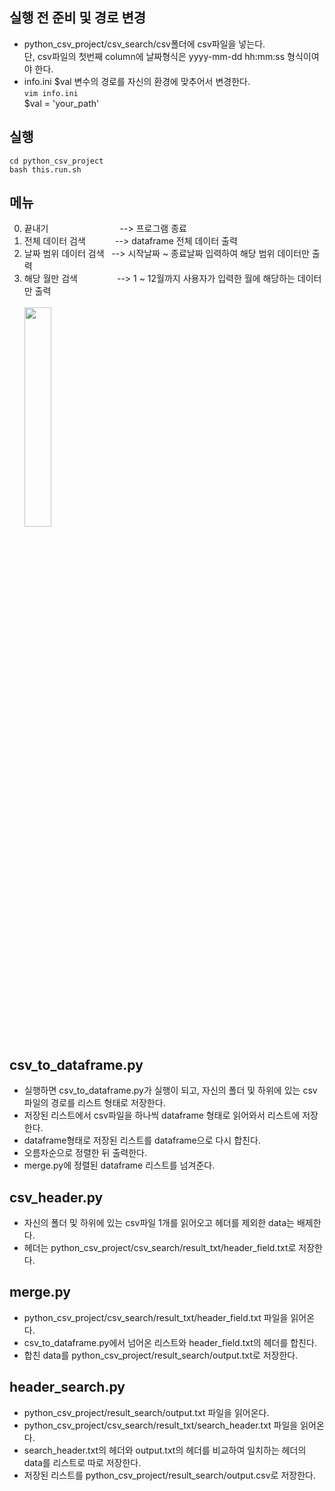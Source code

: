 
## 실행 전 준비 및 경로 변경
  - python_csv_project/csv_search/csv폴더에 csv파일을 넣는다.<br> 
    단, csv파일의 첫번째 column에 날짜형식은 yyyy-mm-dd hh:mm:ss 형식이여야 한다.
  - info.ini $val 변수의 경로를 자신의 환경에 맞추어서 변경한다.<br>
    ```vim info.ini```<br>
    $val = 'your_path'


## 실행
  ```cd python_csv_project```<br>
  ```bash this.run.sh```    

  
## 메뉴
  0.  끝내기&nbsp;&nbsp;&nbsp;&nbsp;&nbsp;&nbsp;&nbsp;&nbsp;&nbsp;&nbsp;&nbsp;&nbsp;&nbsp;&nbsp;&nbsp;&nbsp;&nbsp;&nbsp;&nbsp;&nbsp;&nbsp;&nbsp;&nbsp;&nbsp;&nbsp;&nbsp;&nbsp;&nbsp; --> 프로그램 종료
  1.  전체 데이터 검색&nbsp;&nbsp;&nbsp;&nbsp;&nbsp;&nbsp;&nbsp;&nbsp;&nbsp;&nbsp;&nbsp; --> dataframe 전체 데이터 출력
  2.  날짜 범위 데이터 검색&nbsp;&nbsp; --> 시작날짜 ~ 종료날짜 입력하여 해당 범위 데이터만 출력
  3.  해당 월만 검색&nbsp;&nbsp;&nbsp;&nbsp;&nbsp;&nbsp;&nbsp;&nbsp;&nbsp;&nbsp;&nbsp;&nbsp;&nbsp;&nbsp;&nbsp; --> 1 ~ 12월까지 사용자가 입력한 월에 해당하는 데이터만 출력
  <br><br><img src="/img/menu.PNG" width="30%" height="30%"></img>


  
## csv_to_dataframe.py
  - 실행하면 csv_to_dataframe.py가 실행이 되고, 자신의 폴더 및 하위에 있는 csv파일의 경로를 리스트 형태로 저장한다.
  - 저장된 리스트에서 csv파일을 하나씩 dataframe 형태로 읽어와서 리스트에 저장한다.
  - dataframe형태로 저장된 리스트를 dataframe으로 다시 합친다.
  - 오름차순으로 정렬한 뒤 출력한다.
  - merge.py에 정렬된 dataframe 리스트를 넘겨준다.


## csv_header.py
  - 자신의 폴더 및 하위에 있는 csv파일 1개를 읽어오고 헤더를 제외한 data는 배제한다.
  - 헤더는 python_csv_project/csv_search/result_txt/header_field.txt로 저장한다.


## merge.py
  - python_csv_project/csv_search/result_txt/header_field.txt 파일을 읽어온다.
  - csv_to_dataframe.py에서 넘어온 리스트와 header_field.txt의 헤더를 합친다.
  - 합친 data를 python_csv_project/result_search/output.txt로 저장한다.


## header_search.py
  - python_csv_project/result_search/output.txt 파일을 읽어온다.
  - python_csv_project/csv_search/result_txt/search_header.txt 파일을 읽어온다.
  - search_header.txt의 헤더와 output.txt의 헤더를 비교하여 일치하는 헤더의 data를 리스트로 따로 저장한다.
  - 저장된 리스트를 python_csv_project/result_search/output.csv로 저장한다.


